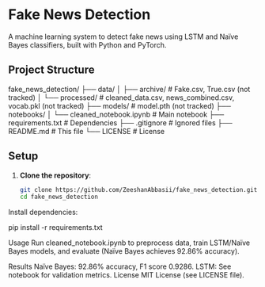 # Fake News Detection

A machine learning system to detect fake news using LSTM and Naïve Bayes classifiers, built with Python and PyTorch.

## Project Structure

fake_news_detection/
├── data/
│   ├── archive/            # Fake.csv, True.csv (not tracked)
│   └── processed/          # cleaned_data.csv, news_combined.csv, vocab.pkl (not tracked)
├── models/                 # model.pth (not tracked)
├── notebooks/
│   └── cleaned_notebook.ipynb  # Main notebook
├── requirements.txt        # Dependencies
├── .gitignore              # Ignored files
├── README.md               # This file
└── LICENSE                 # License


## Setup
1. **Clone the repository**:
   ```bash
   git clone https://github.com/ZeeshanAbbasii/fake_news_detection.git
   cd fake_news_detection

Install dependencies:

pip install -r requirements.txt

Usage
Run cleaned_notebook.ipynb to preprocess data, train LSTM/Naïve Bayes models, and evaluate (Naïve Bayes achieves 92.86% accuracy).

Results
Naïve Bayes: 92.86% accuracy, F1 score 0.9286.
LSTM: See notebook for validation metrics.
License
MIT License (see LICENSE file).